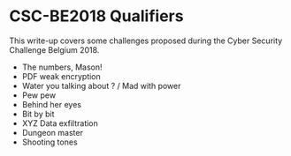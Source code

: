 # CSC-BE2018 Qualifiers

This write-up covers some challenges proposed during the Cyber Security Challenge Belgium 2018.
* The numbers, Mason!
* PDF weak encryption
* Water you talking about ? / Mad with power
* Pew pew
* Behind her eyes
* Bit by bit
* XYZ Data exfiltration
* Dungeon master
* Shooting tones
